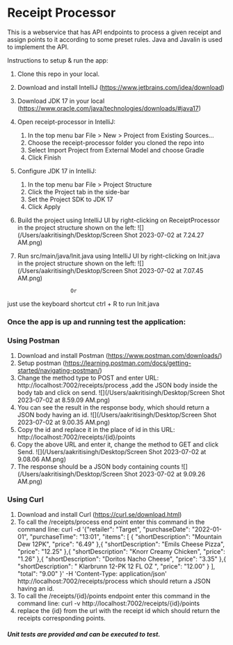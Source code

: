 # Receipt Processor

This is a webservice that has API endpoints to process a given receipt and assign points to it according to some preset rules. Java and Javalin is used to implement the API. 

Instructions to setup & run the app:

1. Clone this repo in your local.
2. Download and install IntelliJ (https://www.jetbrains.com/idea/download)
3. Download JDK 17 in your local (https://www.oracle.com/java/technologies/downloads/#java17)
4. Open receipt-processor in IntelliJ:
   1. In the top menu bar File > New > Project from Existing Sources...
   2. Choose the receipt-processor folder you cloned the repo into
   3. Select Import Project from External Model and choose Gradle
   4. Click Finish
5. Configure JDK 17 in IntelliJ:
   1. In the top menu bar File > Project Structure
   2. Click the Project tab in the side-bar 
   3. Set the Project SDK to JDK 17
   4. Click Apply
6. Build the project using IntelliJ UI by right-clicking on ReceiptProcessor in the project structure shown on the left:
![](/Users/aakritisingh/Desktop/Screen Shot 2023-07-02 at 7.24.27 AM.png)

7. Run src/main/java/Init.java using IntelliJ UI by right-clicking on Init.java in the project structure shown on the left:
![](/Users/aakritisingh/Desktop/Screen Shot 2023-07-02 at 7.07.45 AM.png)

                        Or
just use the keyboard shortcut ctrl + R to run Init.java

### Once the app is up and running test the application:

### Using Postman
1. Download and install Postman (https://www.postman.com/downloads/)
2. Setup postman (https://learning.postman.com/docs/getting-started/navigating-postman/)
3. Change the method type to POST and enter URL: http://localhost:7002/receipts/process ,add the JSON body inside the body tab and click on send.
![](/Users/aakritisingh/Desktop/Screen Shot 2023-07-02 at 8.59.09 AM.png)
4. You can see the result in the response body, which should return a JSON body having an id.
![](/Users/aakritisingh/Desktop/Screen Shot 2023-07-02 at 9.00.35 AM.png)
5. Copy the id and replace it in the place of id in this URL: http://localhost:7002/receipts/{id}/points
6. Copy the above URL and enter it, change the method to GET and click Send.
![](/Users/aakritisingh/Desktop/Screen Shot 2023-07-02 at 9.08.06 AM.png)
7. The response should be a JSON body containing counts
![](/Users/aakritisingh/Desktop/Screen Shot 2023-07-02 at 9.09.26 AM.png)

### Using Curl
1. Download and install Curl (https://curl.se/download.html)
2. To call the /receipts/process end point enter this command in the command line: curl -d '{"retailer": "Target",
   "purchaseDate": "2022-01-01",
   "purchaseTime": "13:01",
   "items": [
   {
   "shortDescription": "Mountain Dew 12PK",
   "price": "6.49"
   },{
   "shortDescription": "Emils Cheese Pizza",
   "price": "12.25"
   },{
   "shortDescription": "Knorr Creamy Chicken",
   "price": "1.26"
   },{
   "shortDescription": "Doritos Nacho Cheese",
   "price": "3.35"
   },{
   "shortDescription": "   Klarbrunn 12-PK 12 FL OZ  ",
   "price": "12.00"
   }
   ],
   "total": "9.00"
   }' -H 'Content-Type: application/json'  http://localhost:7002/receipts/process
which should return a JSON having an id.
3. To call the /receipts/{id}/points endpoint enter this command in the command line:
   curl -v http://localhost:7002/receipts/{id}/points
4. replace the {id} from the url with the receipt id which should return the receipts corresponding points.

##### Unit tests are provided and can be executed to test.


